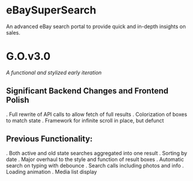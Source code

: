# eBaySuperSearch
An advanced eBay search portal to provide quick and in-depth insights on sales.
# G.O.v3.0
_A functional and stylized early iteration_
## Significant Backend Changes and Frontend Polish
. Full rewrite of API calls to allow fetch of full results
. Colorization of boxes to match state
. Framework for infinite scroll in place, but defunct
## Previous Functionality:
. Both active and old state searches aggregated into one result
. Sorting by date
. Major overhaul to the style and function of result boxes
. Automatic search on typing with debounce
. Search calls including photos and info
. Loading animation
. Media list display
